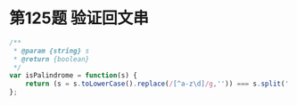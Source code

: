 # 第125题 验证回文串

```javascript
/**
 * @param {string} s
 * @return {boolean}
 */
var isPalindrome = function(s) {
    return (s = s.toLowerCase().replace(/[^a-z\d]/g,'')) === s.split('').reverse().join('');
};
```


